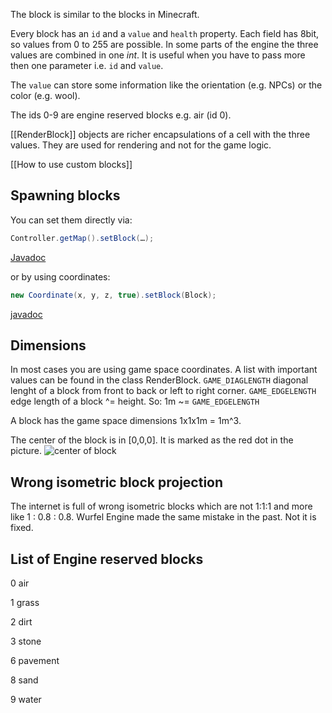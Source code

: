 The block is similar to the blocks in Minecraft.

Every block has an `id` and a `value` and `health` property. Each field has 8bit, so values from 0 to 255 are possible.
In some parts of the engine the three values are combined in one _int_. It is useful when you have to pass more then one parameter i.e. `id` and `value`.

The `value` can store some information like the orientation (e.g. NPCs) or the color (e.g. wool).

The ids 0-9 are engine reserved blocks e.g. air (id 0).

[[RenderBlock]] objects are richer encapsulations of a cell with the three values. They are used for rendering and not for the game logic.

[[How to use custom blocks]]

## Spawning blocks
You can set them directly via:
```java
Controller.getMap().setBlock(…);
```
[Javadoc](http://wurfelengine.net/javadoc/com/BombingGames/WurfelEngine/Core/Map/Map.html#setData(int,%20int,%20int,%20com.BombingGames.WurfelEngine.Core.Gameobjects.Block))

or by using coordinates:
```java
new Coordinate(x, y, z, true).setBlock(Block); 
```
[javadoc](http://wurfelengine.net/javadoc/com/BombingGames/WurfelEngine/Core/Map/Coordinate.html#setBlock(com.BombingGames.WurfelEngine.Core.Gameobjects.Block))

## Dimensions
In most cases you are using game space coordinates. A list with important values can be found in the class RenderBlock.
`GAME_DIAGLENGTH` diagonal lenght of a block from front to back or left to right corner.
`GAME_EDGELENGTH` edge length of a block ^= height. So: 1m ~= `GAME_EDGELENGTH`

A block has the game space dimensions 1x1x1m = 1m^3.

The center of the block is in [0,0,0]. It is marked as the red dot in the picture.
![center of block](https://github.com/BSVogler/WurfelEngineSDK/wiki/center.png)

## Wrong isometric block projection
The internet is full of wrong isometric blocks which are not 1:1:1 and more like 1 : 0.8 : 0.8.
Wurfel Engine made the same mistake in the past. Not it is fixed.

## List of Engine reserved blocks
0 air

1 grass

2 dirt

3 stone

6 pavement

8 sand

9 water